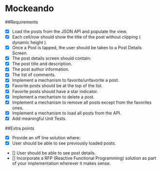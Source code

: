 #  Mockeando

##Requirements

- [x] Load the posts from the JSON API and populate the view.
- [x] Each cell/row should show the title of the post without clipping ( dynamic height ).
- [x] Once a Post is tapped, the user should be taken to a Post Details Screen.
- [x] The post details screen should contain:
-   [x] The post title and description.
-   [x] The post author information.
-   [x] The list of comments.
- [x] Implement a mechanism to favorite/unfavorite a post.
- [x] Favorite posts should be at the top of the list.
- [x] Favorite posts should have a star indicator.
- [x] Implement a mechanism to delete a post.
- [x] Implement a mechanism to remove all posts except from the favorites ones.
- [x] Implement a mechanism to load all posts from the API.
- [x] Add meaningful Unit Tests.

##Extra points
- [x] Provide an off line solution where:
- [x] User should be able to see previously loaded posts.
- [] User should be able to see post details.
- [] Incorporate a RFP (Reactive Functional Programming) solution as part of your implementation wherever it makes sense.


